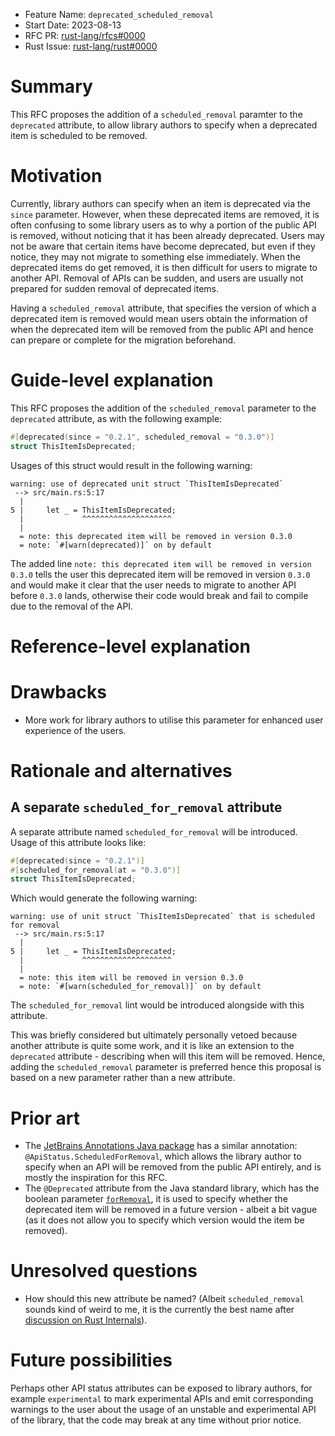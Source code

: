 - Feature Name: `deprecated_scheduled_removal`
- Start Date: 2023-08-13
- RFC PR: [rust-lang/rfcs#0000](https://github.com/rust-lang/rfcs/pull/0000)
- Rust Issue: [rust-lang/rust#0000](https://github.com/rust-lang/rust/issues/0000)

# Summary
[summary]: #summary

This RFC proposes the addition of a `scheduled_removal` paramter to the `deprecated` attribute, to allow library authors to specify when a
deprecated item is scheduled to be removed.

# Motivation
[motivation]: #motivation

Currently, library authors can specify when an item is deprecated via the `since` parameter. However, when these deprecated items are removed,
it is often confusing to some library users as to why a portion of the public API is removed, without noticing that it has been already deprecated.
Users may not be aware that certain items have become deprecated, but even if they notice, they may not migrate to something else immediately.
When the deprecated items do get removed, it is then difficult for users to migrate to another API. Removal of APIs can be sudden, and users are
usually not prepared for sudden removal of deprecated items.

Having a `scheduled_removal` attribute, that specifies the version of which a deprecated item is removed would mean users obtain the information
of when the deprecated item will be removed from the public API and hence can prepare or complete for the migration beforehand.


# Guide-level explanation
[guide-level-explanation]: #guide-level-explanation

This RFC proposes the addition of the `scheduled_removal` parameter to the `deprecated` attribute, as with the following example:
```rust
#[deprecated(since = "0.2.1", scheduled_removal = "0.3.0")]
struct ThisItemIsDeprecated;
```
Usages of this struct would result in the following warning:
```
warning: use of deprecated unit struct `ThisItemIsDeprecated`
 --> src/main.rs:5:17
  |
5 |     let _ = ThisItemIsDeprecated;
  |             ^^^^^^^^^^^^^^^^^^^^
  |
  = note: this deprecated item will be removed in version 0.3.0
  = note: `#[warn(deprecated)]` on by default
```
The added line `note: this deprecated item will be removed in version 0.3.0`  tells the user this deprecated item will be removed in version
`0.3.0` and would make it clear that the user needs to migrate to another API before `0.3.0` lands, otherwise their code would break and fail
to compile due to the removal of the API.

# Reference-level explanation
[reference-level-explanation]: #reference-level-explanation

# Drawbacks
[drawbacks]: #drawbacks

- More work for library authors to utilise this parameter for enhanced user experience of the users.

# Rationale and alternatives
[rationale-and-alternatives]: #rationale-and-alternatives

## A separate `scheduled_for_removal` attribute

A separate attribute named `scheduled_for_removal` will be introduced. Usage of this attribute looks like:
```rust
#[deprecated(since = "0.2.1")]
#[scheduled_for_removal(at = "0.3.0")]
struct ThisItemIsDeprecated;
```
Which would generate the following warning:
```
warning: use of unit struct `ThisItemIsDeprecated` that is scheduled for removal
 --> src/main.rs:5:17
  |
5 |     let _ = ThisItemIsDeprecated;
  |             ^^^^^^^^^^^^^^^^^^^^
  |
  = note: this item will be removed in version 0.3.0
  = note: `#[warn(scheduled_for_removal)]` on by default
```
The `scheduled_for_removal` lint would be introduced alongside with this attribute.

This was briefly considered but ultimately personally vetoed because another attribute is quite some work, and it is like an extension to the `deprecated`
attribute - describing when will this item will be removed. Hence, adding the `scheduled_removal` parameter is preferred hence this proposal is based
on a new parameter rather than a new attribute.

# Prior art
[prior-art]: #prior-art

- The [JetBrains Annotations Java package](https://github.com/JetBrains/java-annotations/blob/master/common/src/main/java/org/jetbrains/annotations/ApiStatus.java#L94-L111)
has a similar annotation: `@ApiStatus.ScheduledForRemoval`, which allows the library author to specify when an API will be removed from the public API entirely, and is mostly
the inspiration for this RFC.
- The `@Deprecated` attribute from the Java standard library, which has the boolean parameter [`forRemoval`](https://docs.oracle.com/javase%2F9%2Fdocs%2Fapi%2F%2F/java/lang/Deprecated.html#forRemoval--),
it is used to specify whether the deprecated item will be removed in a future version - albeit a bit vague (as it does not allow you to specify which version would the item be removed).

# Unresolved questions
[unresolved-questions]: #unresolved-questions

- How should this new attribute be named? (Albeit `scheduled_removal` sounds kind of weird to me, it is the currently the best name after [discussion
on Rust Internals](https://internals.rust-lang.org/t/pre-rfc-scheduled-removal-parameter-for-deprecated-attribute/19324)).

# Future possibilities
[future-possibilities]: #future-possibilities

Perhaps other API status attributes can be exposed to library authors, for example `experimental` to mark experimental APIs and emit corresponding
warnings to the user about the usage of an unstable and experimental API of the library, that the code may break at any time without prior notice.
